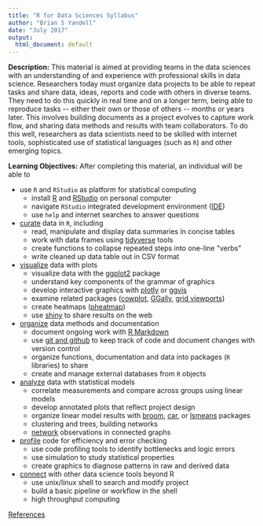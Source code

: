 ```yaml
---
title: "R for Data Sciences Syllabus"
author: "Brian S Yandell"
date: "July 2017"
output:
  html_document: default
---
```


**Description:** This material is aimed at providing teams in the data sciences with an understanding of and experience with professional skills in data science. Researchers today must organize data projects to be able to repeat tasks and share data, ideas, reports and code with others in diverse teams. They need to do this quickly in real time and on a longer term, being able to reproduce tasks -- either their own or those of others -- months or years later. This involves building documents as a project evolves to capture work flow,
and sharing data methods and results with team collaborators.
To do this well, researchers as data scientists need to be skilled with internet tools, sophisticated use of statistical languages (such as `R`) and other emerging topics.  

**Learning Objectives:** After completing this material, an individual will be able to

- use `R` and `RStudio` as platform for statistical computing
    + install [R]() and [RStudio]() on personal computer
    + navigate `RStudio` integrated development environment ([IDE](https://en.wikipedia.org/wiki/Integrated_development_environment))
    + use `help` and internet searches to answer questions
- [curate](curate/README.md) data in `R`, including
    + read, manipulate and display data summaries in concise tables
    + work with data frames using [tidyverse](http://tidyverse.org/) tools
    + create functions to collapse repeated steps into one-line "verbs"
    + write cleaned up data table out in CSV format
- [visualize](visualize/README.md) data with plots
    + visualize data with the [ggplot2](http://ggplot2.org/) package
    + understand key components of the grammar of graphics
    + develop interactive graphics with [plotly](https://plot.ly/ggplot2/) or [ggvis](http://blog.revolutionanalytics.com/2014/06/interactive-web-ready-ggplot2-style-graphics-with-ggvis.html)
    + examine related packages ([cowplot](https://github.com/wilkelab/cowplot), [GGally](https://ggobi.github.io/ggally/), [grid viewports](https://stat.ethz.ch/R-manual/R-devel/library/grid/doc/viewports.pdf))
    + create heatmaps ([pheatmap](https://github.com/raivokolde/pheatmap))
    + use [shiny](http://shiny.rstudio.com) to share results on the web
- [organize](organize/README.md) data methods and documentation
    + document ongoing work with [R Markdown](http://rmarkdown.rstudio.com/)
    + use [git and github](http://happygitwithr.com/) to keep track of code and document changes with version control
    + organize functions, documentation and data into packages (`R` libraries) to share
    + create and manage external databases from `R` objects
- [analyze](analyze/README.md) data with statistical models
    + correlate measurements and compare across groups using linear models
    + develop annotated plots that reflect project design
    + organize linear model results with [broom](https://github.com/tidyverse/broom), [car](https://cran.r-project.org/web/packages/car/index.html), or [lsmeans](https://github.com/rvlenth/lsmeans) packages
    + clustering and trees, building networks
    + [network](analyze/network/README.md) observations in connected graphs
- [profile](profile/README.md) code for efficiency and error checking
    + use code profiling tools to identify bottlenecks and logic errors
    + use simulation to study statistical properties
    + create graphics to diagnose patterns in raw and derived data
- [connect](connect/README.md) with other data science tools beyond R
    + use unix/linux shell to search and modify project
    + build a basic pipeline or workflow in the shell
    + high throughput computing

[References](reference.md)

